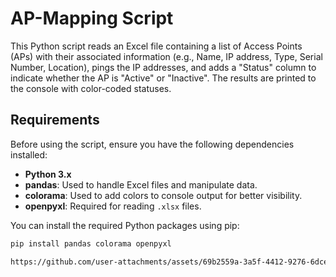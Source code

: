 # AP-Mapping Script

This Python script reads an Excel file containing a list of Access Points (APs) with their associated information (e.g., Name, IP address, Type, Serial Number, Location), pings the IP addresses, and adds a "Status" column to indicate whether the AP is "Active" or "Inactive". The results are printed to the console with color-coded statuses.

## Requirements

Before using the script, ensure you have the following dependencies installed:

- **Python 3.x**
- **pandas**: Used to handle Excel files and manipulate data.
- **colorama**: Used to add colors to console output for better visibility.
- **openpyxl**: Required for reading `.xlsx` files.

You can install the required Python packages using pip:

```bash
pip install pandas colorama openpyxl

https://github.com/user-attachments/assets/69b2559a-3a5f-4412-9276-6dcece295898


